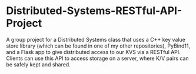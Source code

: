 # Distributed-Systems-RESTful-API-Project
A group project for a Distributed Systems class that uses a C++ key value store library (which can be found in one of my other repositories), PyBind11, and a Flask app to give distributed access to our KVS via a RESTful API. Clients can use this API to access storage on a server, where K/V pairs can be safely kept and shared.
